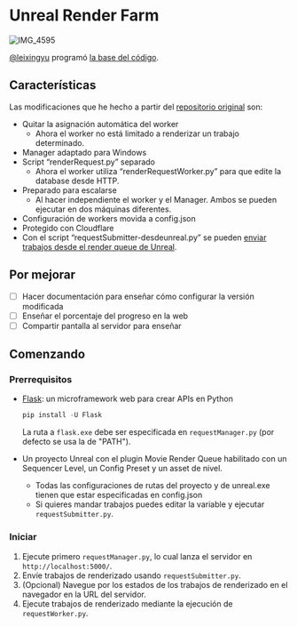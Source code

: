 # Unreal Render Farm

![IMG_4595](https://github.com/user-attachments/assets/5a40a70e-d72c-4991-a0be-3437832d4f6e)

[@leixingyu](https://github.com/leixingyu) programó [la base del código](https://github.com/leixingyu/unrealRenderFarm).

## Características

Las modificaciones que he hecho a partir del [repositorio original](https://github.com/leixingyu/unrealRenderFarm) son:

- Quitar la asignación automática del worker
  - Ahora el worker no está limitado a renderizar un trabajo determinado.
- Manager adaptado para Windows
- Script “renderRequest.py” separado
  - Ahora el worker utiliza “renderRequestWorker.py” para que edite la database desde HTTP.
- Preparado para escalarse
  - Al hacer independiente el worker y el Manager. Ambos se pueden ejecutar en dos máquinas diferentes.
- Configuración de workers movida a config.json
- Protegido con Cloudflare
- Con el script “requestSubmitter-desdeunreal.py” se pueden [enviar trabajos desde el render queue de Unreal](./requestSubimitter-desdeunreal.md).

## Por mejorar

- [ ] Hacer documentación para enseñar cómo configurar la versión modificada
- [ ] Enseñar el porcentaje del progreso en la web
- [ ] Compartir pantalla al servidor para enseñar

## Comenzando

### Prerrequisitos

- [Flask](https://pypi.org/project/Flask/): un microframework web para crear APIs en Python

    ```python
    pip install -U Flask
    ```

  La ruta a `flask.exe` debe ser especificada en `requestManager.py` (por defecto se usa la de "PATH").

- Un proyecto Unreal con el plugin Movie Render Queue habilitado con un Sequencer Level, un Config Preset y un asset de nivel.
  - Todas las configuraciones de rutas del proyecto y de unreal.exe tienen que estar especificadas en config.json
  - Si quieres mandar trabajos puedes editar la variable y ejecutar `requestSubmitter.py`.

### Iniciar

1. Ejecute primero `requestManager.py`, lo cual lanza el servidor en `http://localhost:5000/`.
2. Envíe trabajos de renderizado usando `requestSubmitter.py`.
3. (Opcional) Navegue por los estados de los trabajos de renderizado en el navegador en la URL del servidor.
4. Ejecute trabajos de renderizado mediante la ejecución de `requestWorker.py`.
